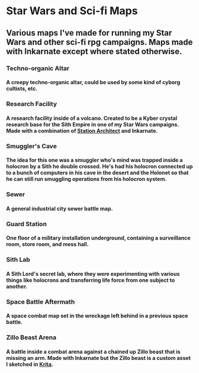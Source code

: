 # Star Wars and Sci-fi Maps
## Various maps I've made for running my Star Wars and other sci-fi rpg campaigns. Maps made with Inkarnate except where stated otherwise.

### Techno-organic Altar
#### A creepy techno-organic altar, could be used by some kind of cyborg cultists, etc.

### Research Facility
#### A research facility inside of a volcano. Created to be a Kyber crystal research base for the Sith Empire in one of my Star Wars campaigns. Made with a combination of [Station Architect](https://store.steampowered.com/app/617360/Station_Architect/) and Inkarnate.

### Smuggler's Cave
#### The idea for this one was a smuggler who's mind was trapped inside a holocron by a Sith he double crossed. He's had his holocron connected up to a bunch of computers in his cave in the desert and the Holonet so that he can still run smuggling operations from his holocron system.

### Sewer
#### A general industrial city sewer battle map.

### Guard Station
#### One floor of a military installation underground, containing a surveillance room, store room, and mess hall.

### Sith Lab
#### A Sith Lord's secret lab, where they were experimenting with various things like holocrons and transferring life force from one subject to another.

### Space Battle Aftermath
#### A space combat map set in the wreckage left behind in a previous space battle.

### Zillo Beast Arena
#### A battle inside a combat arena against a chained up Zillo beast that is missing an arm. Made with Inkarnate but the Zillo beast is a custom asset I sketched in [Krita](https://krita.org/en/).
